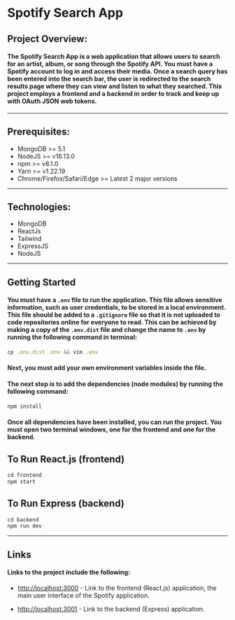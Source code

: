 # Spotify Search App</br>

## Project Overview:

#### The Spotify Search App is a web application that allows users to search for an artist, album, or song through the Spotify API. You must have a Spotify account to log in and access their media. Once a search query has been entered into the search bar, the user is redirected to the search results page where they can view and listen to what they searched. This project employs a frontend and a backend in order to track and keep up with OAuth JSON web tokens.

----

## Prerequisites:

* MongoDB >= 5.1
* NodeJS >= v16.13.0
* npm >= v8.1.0
* Yarn >= v1.22.19
* Chrome/Firefox/Safari/Edge >= Latest 2 major versions

---

## Technologies:

* MongoDB
* ReactJs
* Tailwind
* ExpressJS
* NodeJS

---

## Getting Started
    
 #### You must have a ```.env``` file to run the application. This file allows sensitive information, such as user credentials, to be stored in a local environment. This file should be added to a ```.gitignore``` file so that it is not uploaded to code repositories online for everyone to read. This can be achieved by making a copy of the ```.env.dist``` file and change the name to ```.env``` by running the following command in terminal:
 ```javascript
cp .env.dist .env && vim .env
```
#### Next, you must add your own environment variables inside the file.
#### The next step is to add the dependencies (node modules) by running the following command:
```javascript 
npm install
```
#### Once all dependencies have been installed, you can run the project. You must open two terminal windows, one for the frontend and one for the backend.

## To Run React.js (frontend)
```javascript
cd frontend
npm start
```

## To Run Express (backend)
```javascript
cd backend
npm run dev
```

---

## Links
#### Links to the project include the following:
* <http://localhost:3000> - Link to the frontend (React.js) application, the main user interface of the Spotify application.

* <http://localhost:3001> - Link to the backend (Express) application.


